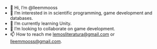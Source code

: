 - 👋 Hi, I’m @lleemmooss
- 👀 I’m interested in in scientific programming, game development and databases.
- 🌱 I’m currently learning Unity.
- 💞️ I’m looking to collaborate on game development.
- 📫 How to reach me lemosliteratura@gmail.com or lleemmooss@gmail.com.

<!---
lleemmooss/lleemmooss is a ✨ special ✨ repository because its `README.md` (this file) appears on your GitHub profile.
You can click the Preview link to take a look at your changes.
--->
